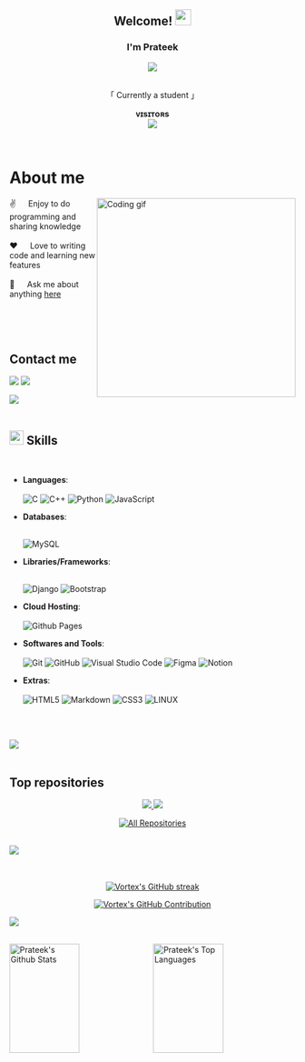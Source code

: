 
<h2 align="center">
  Welcome!
  <img src="https://media.giphy.com/media/hvRJCLFzcasrR4ia7z/giphy.gif" width="28">
</h2>


<h3 align="center">
        I'm Prateek
</h3>


<p align="center">
  <a href="https://github.com/prateek-workspace"><img src="https://readme-typing-svg.herokuapp.com/?lines=Self%20Taught%20Programmer;Tech%20enthusiast;Always%20learning%20new%20things&center=true&width=380&height=45"></a>
</p>


<p align="center"> 
  <br />
    「 Currently a student 」
  <br />
</p>



<p align="center">
    <b>ᴠɪsɪᴛᴏʀs</b><br>
<img align="middle" src="https://profile-counter.glitch.me/prateek-workspace/count.svg" />
</p>
<br />



<!-- About Section -->
 # About me
 
<p>
 <img align="right" width="350" src="./Assests/programmer.gif" alt="Coding gif" />
  
 ✌️ &emsp; Enjoy to do programming and sharing knowledge <br/><br/>
 ❤️ &emsp; Love to writing code and learning new features<br/><br/>
 💬 &emsp; Ask me about anything [here](https://www.linkedin.com/in/prateek-srivastava-work/)

</p>

<br/>
<br/>
<br/>

## Contact me
<p align="left">
   <a href="mailto:pratiksri1976@gmail.com"><img src="https://img.shields.io/badge/Gmail-D14836?style=plastic&logo=gmail&logoColor=white"></a>
   <a href="https://linkedin.com/in/prateek-srivastava-work"><img src="https://img.shields.io/badge/LinkedIn-%230077B5.svg?logo=linkedin&logoColor=white"></a> 
</p>

<img src="https://user-images.githubusercontent.com/73097560/115834477-dbab4500-a447-11eb-908a-139a6edaec5c.gif"><br><br>

## <img src="https://media2.giphy.com/media/QssGEmpkyEOhBCb7e1/giphy.gif?cid=ecf05e47a0n3gi1bfqntqmob8g9aid1oyj2wr3ds3mg700bl&rid=giphy.gif" width ="25"><b> Skills</b>
<br>

<p align="center">

- **Languages**: <br> <br>
    ![C](https://img.shields.io/badge/c-%2300599C.svg?style=plastic&logo=c&logoColor=white)
    ![C++](https://img.shields.io/badge/c++-%2300599C.svg?style=plastic&logo=c%2B%2B&logoColor=white)
    ![Python](https://img.shields.io/badge/python-3670A0?style=plastic&logo=python&logoColor=ffdd54)
    ![JavaScript](https://img.shields.io/badge/javascript-%23323330.svg?style=plastic&logo=javascript&logoColor=%23F7DF1E)
    <!-- ![Java](https://img.shields.io/badge/java-%23ED8B00.svg?style=plastic&logo=openjdk&logoColor=white) -->

- **Databases**: <br> <br>
     <!-- ![MongoDB](https://img.shields.io/badge/MongoDB-4EA94B?style=for-the-badge&logo=mongodb&logoColor=white) -->
    ![MySQL](https://img.shields.io/badge/mysql-%2300000f.svg?style=plastic&logo=mysql&logoColor=white)


- **Libraries/Frameworks**:  <br> <br>
  <!--
    ![NextJS](https://img.shields.io/badge/Next.js-000000.svg?style=for-the-badge&logo=nextdotjs&logoColor=white)
    ![React](https://img.shields.io/badge/React-61DAFB.svg?style=for-the-badge&logo=React&logoColor=black)
    ![Express JS](https://img.shields.io/badge/Express%20JS-000000.svg?style=for-the-badge&logo=Express&logoColor=white)
    ![Pyrogram](https://img.shields.io/badge/Pyrogram-F0B90B.svg?style=for-the-badge&logoColor=black)
    ![Tailwind](https://img.shields.io/badge/Tailwind%20CSS-06B6D4.svg?style=for-the-badge&logo=Tailwind-CSS&logoColor=white)
    ![React Query](https://img.shields.io/badge/React%20Query-FF4154.svg?style=for-the-badge&logo=React-Query&logoColor=white)
    ![DjangoREST](https://img.shields.io/badge/DJANGO-REST-ff1709?style=plastic&logo=django&logoColor=white&color=ff1709&labelColor=gray)
  -->

    ![Django](https://img.shields.io/badge/django-%23092E20.svg?style=plastic&logo=django&logoColor=white)
    ![Bootstrap](https://img.shields.io/badge/bootstrap-%238511FA.svg?style=plastic&logo=bootstrap&logoColor=white)
  
   
- **Cloud Hosting**: <br> <br>
    ![Github Pages](https://img.shields.io/badge/GitHub%20Pages-%23327FC7.svg?style=plastic&logo=github&logoColor=white)
  
- **Softwares and Tools**: <br> <br>
    ![Git](https://img.shields.io/badge/git-%23F05033.svg?style=plastic&logo=git&logoColor=white)
    ![GitHub](https://img.shields.io/badge/github-%23121011.svg?style=plastic&logo=github&logoColor=white)
    ![Visual Studio Code](https://img.shields.io/badge/Visual%20Studio%20Code-0078d7.svg?style=plastic&logo=visual-studio-code&logoColor=white)
    ![Figma](https://img.shields.io/badge/Figma-F24E1E.svg?style=plastic&logo=Figma&logoColor=white)
    ![Notion](https://img.shields.io/badge/Notion-000000.svg?style=plastic&logo=Notion&logoColor=white)

- **Extras**: <br> <br>
    ![HTML5](https://img.shields.io/badge/HTML5%20-%23E34F26.svg?style=plastic&logo=html5&logoColor=white)
    ![Markdown](https://img.shields.io/badge/Markdown-000000.svg?style=plastic&logo=Markdown&logoColor=white)
    ![CSS3](https://img.shields.io/badge/CSS3%20-%231572B6.svg?style=plastic&logo=css3&logoColor=white)
    ![LINUX](https://img.shields.io/badge/Linux-FCC624?style=plastic&logo=linux&logoColor=black)
    <!-- ![NodeJS](https://img.shields.io/badge/Node.js-339933.svg?style=for-the-badge&logo=nodedotjs&logoColor=white)
    ![Sass](https://img.shields.io/badge/Sass-CC6699.svg?style=for-the-badge&logo=Sass&logoColor=white)
    ![Typescript](https://img.shields.io/badge/TypeScript-3178C6.svg?style=for-the-badge&logo=TypeScript&logoColor=white) -->
  
</p>

<br>
<br>

<img src="https://user-images.githubusercontent.com/73097560/115834477-dbab4500-a447-11eb-908a-139a6edaec5c.gif"><br><br>

## Top repositories
<p align="center">
    <a href="https://github.com/prateek-workspace/web">
    <img src="https://github-readme-stats.vercel.app/api/pin/?username=prateek-workspace&repo=web&border_color=7F3FBF&bg_color=0D1117&title_color=C9D1D9&text_color=8B949E&icon_color=7F3FBF">
  </a>
  <a href="https://github.com/prateek-workspace/Complete_DSA">
    <img src="https://github-readme-stats.vercel.app/api/pin/?username=prateek-workspace&repo=Complete_DSA&border_color=7F3FBF&bg_color=0D1117&title_color=C9D1D9&text_color=8B949E&icon_color=7F3FBF">
  </a>
</p>


<p align="center">
  <a href="https://github.com/prateek-workspace?tab=repositories" target="_blank"><img alt="All Repositories" title="All Repositories" src="https://img.shields.io/badge/-All%20Repos-2962FF?style=for-the-badge&logo=koding&logoColor=white"/></a>
</p>

<br/>
<img src="https://user-images.githubusercontent.com/73097560/115834477-dbab4500-a447-11eb-908a-139a6edaec5c.gif"><br><br>
<br/>


<p align="center">
  <a href="https://github.com/prateek-workspace">
    <img src="https://github-readme-streak-stats.herokuapp.com/?user=prateek-workspace&theme=radical&border=7F3FBF&background=0D1117" alt="Vortex's GitHub streak"/>
  </a>
</p>

<p align="center">
  <a href="https://github.com/prateek-workspace">
    <img src="https://github-profile-summary-cards.vercel.app/api/cards/profile-details?username=prateek-workspace&theme=radical" alt="Vortex's GitHub Contribution"/>
  </a>
</p>

<img src="https://user-images.githubusercontent.com/73097560/115834477-dbab4500-a447-11eb-908a-139a6edaec5c.gif"><br><br>

<a> 
    <a href="https://github.com/prateek-workspace"><img alt="Prateek's Github Stats" src="https://denvercoder1-github-readme-stats.vercel.app/api?username=prateek-workspace&show_icons=true&count_private=true&theme=react&border_color=7F3FBF&bg_color=0D1117&title_color=F85D7F&icon_color=F8D866" height="192px" width="49.5%"/></a>
  <a href="https://github.com/prateek-workspace"><img alt="Prateek's Top Languages" src="https://denvercoder1-github-readme-stats.vercel.app/api/top-langs/?username=prateek-workspace&langs_count=8&layout=compact&theme=react&border_color=7F3FBF&bg_color=0D1117&title_color=F85D7F&icon_color=F8D866" height="192px" width="49.5%"/></a>
  <br/>
</a>
